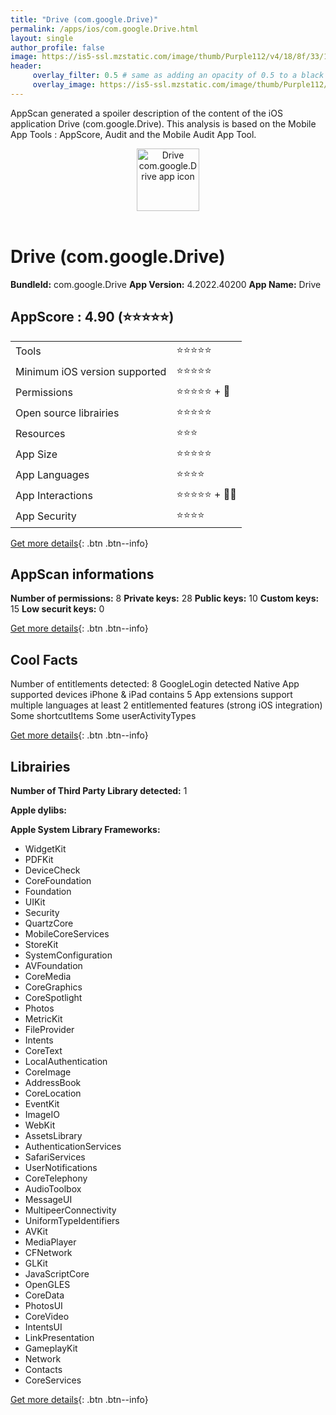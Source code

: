 ```yaml
---
title: "Drive (com.google.Drive)"
permalink: /apps/ios/com.google.Drive.html
layout: single
author_profile: false
image: https://is5-ssl.mzstatic.com/image/thumb/Purple112/v4/18/8f/33/188f337c-838c-868a-4e1b-3566ca1071c0/logo_drive_2020q4_color-0-1x_U007emarketing-0-0-0-6-0-0-0-85-220.png/512x512bb.jpg
header: 
     overlay_filter: 0.5 # same as adding an opacity of 0.5 to a black background
     overlay_image: https://is5-ssl.mzstatic.com/image/thumb/Purple112/v4/18/8f/33/188f337c-838c-868a-4e1b-3566ca1071c0/logo_drive_2020q4_color-0-1x_U007emarketing-0-0-0-6-0-0-0-85-220.png/512x512bb.jpg
---
```

AppScan generated a spoiler description of the content of the iOS application Drive (com.google.Drive). This analysis is based on the Mobile App Tools : AppScore, Audit and the Mobile Audit App Tool.

  
  
<div style="text-align: center;"><img src="https://is5-ssl.mzstatic.com/image/thumb/Purple112/v4/18/8f/33/188f337c-838c-868a-4e1b-3566ca1071c0/logo_drive_2020q4_color-0-1x_U007emarketing-0-0-0-6-0-0-0-85-220.png/512x512bb.jpg" width="100" height="100" alt="Drive com.google.Drive app icon"></div></br>
  
# Drive (com.google.Drive)

**BundleId:** com.google.Drive
**App Version:** 4.2022.40200
**App Name:** Drive


## AppScore : 4.90 (⭐️⭐️⭐️⭐️⭐️) 

<table>
<tr><td> Tools </td><td> ⭐️⭐️⭐️⭐️⭐️ </td></tr>
<tr><td> Minimum iOS version supported </td><td> ⭐️⭐️⭐️⭐️⭐️ </td></tr>
<tr><td> Permissions </td><td> ⭐️⭐️⭐️⭐️⭐️ + 🌟 </td></tr>
<tr><td> Open source librairies </td><td> ⭐️⭐️⭐️⭐️⭐️ </td></tr>
<tr><td> Resources </td><td> ⭐️⭐️⭐️ </td></tr>
<tr><td> App Size </td><td> ⭐️⭐️⭐️⭐️⭐️ </td></tr>
<tr><td> App Languages </td><td> ⭐️⭐️⭐️⭐️ </td></tr>
<tr><td> App Interactions </td><td> ⭐️⭐️⭐️⭐️⭐️ + 🌟🌟 </td></tr>
<tr><td> App Security </td><td> ⭐️⭐️⭐️⭐️ </td></tr>
</table>

[Get more details](/pricing.html){: .btn .btn--info}  
  
## AppScan informations 

**Number of permissions:** 8
**Private keys:** 28
**Public keys:** 10
**Custom keys:** 15
**Low securit keys:** 0
  
[Get more details](/pricing.html){: .btn .btn--info}

## Cool Facts

Number of entitlements detected: 8
GoogleLogin detected
Native App
supported devices iPhone & iPad
contains 5 App extensions
support multiple languages
at least 2 entitlemented features (strong iOS integration)
Some shortcutItems 
Some userActivityTypes
  
[Get more details](/pricing.html){: .btn .btn--info}

## Librairies 
**Number of Third Party Library detected:** 1

**Apple dylibs:**


**Apple System Library Frameworks:**
- WidgetKit
- PDFKit
- DeviceCheck
- CoreFoundation
- Foundation
- UIKit
- Security
- QuartzCore
- MobileCoreServices
- StoreKit
- SystemConfiguration
- AVFoundation
- CoreMedia
- CoreGraphics
- CoreSpotlight
- Photos
- MetricKit
- FileProvider
- Intents
- CoreText
- LocalAuthentication
- CoreImage
- AddressBook
- CoreLocation
- EventKit
- ImageIO
- WebKit
- AssetsLibrary
- AuthenticationServices
- SafariServices
- UserNotifications
- CoreTelephony
- AudioToolbox
- MessageUI
- MultipeerConnectivity
- UniformTypeIdentifiers
- AVKit
- MediaPlayer
- CFNetwork
- GLKit
- JavaScriptCore
- OpenGLES
- CoreData
- PhotosUI
- CoreVideo
- IntentsUI
- LinkPresentation
- GameplayKit
- Network
- Contacts
- CoreServices


  
[Get more details](/pricing.html){: .btn .btn--info}

